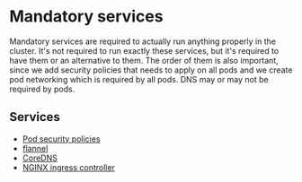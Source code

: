 # Mandatory services

Mandatory services are required to actually run anything properly in the cluster. It's not required to run exactly these services, but it's required to have them or an alternative to them. The order of them is also important, since we add security policies that needs to apply on all pods and we create pod networking which is required by all pods. DNS may or may not be required by pods.


## Services

* [Pod security policies](./1-pod-security-policies)
* [flannel](./2-flannel)
* [CoreDNS](./3-coredns)
* [NGINX ingress controller](./4-nginx-ingress-controller)
